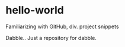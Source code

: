 # hello-world
Familiarizing with GitHub, div. project snippets

Dabble.. Just a repository for dabble.
